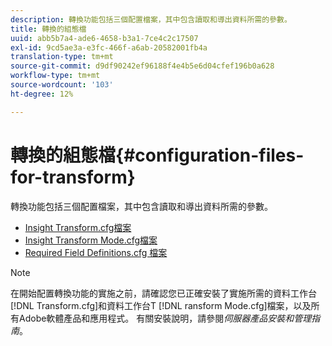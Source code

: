 ```yaml
---
description: 轉換功能包括三個配置檔案，其中包含讀取和導出資料所需的參數。
title: 轉換的組態檔
uuid: abb5b7a4-ade6-4658-b3a1-7ce4c2c17507
exl-id: 9cd5ae3a-e3fc-466f-a6ab-20582001fb4a
translation-type: tm+mt
source-git-commit: d9df90242ef96188f4e4b5e6d04cfef196b0a628
workflow-type: tm+mt
source-wordcount: '103'
ht-degree: 12%

---
```


# 轉換的組態檔{#configuration-files-for-transform}

轉換功能包括三個配置檔案，其中包含讀取和導出資料所需的參數。

* [Insight Transform.cfg檔案](../../../../home/c-dataset-const-proc/c-transf-func/c-config-files-transf/t-ins-transf-file/t-ins-transf-file.md#task-857fc535ccdb4c39b763179efa4b0f13)
* [Insight Transform Mode.cfg檔案](../../../../home/c-dataset-const-proc/c-transf-func/c-config-files-transf/t-transf-mode-file.md#task-816c4723c08541898cd3449474dee3df)
* [Required Field Definitions.cfg 檔案](../../../../home/c-dataset-const-proc/c-transf-func/c-config-files-transf/c-req-field-def-file.md#concept-3697c777c09049ccac0354962e7bb64c)

>[!NOTE]
>
>在開始配置轉換功能的實施之前，請確認您已正確安裝了實施所需的資料工作台[!DNL Transform.cfg]和資料工作台T [!DNL ransform Mode.cfg]檔案，以及所有Adobe軟體產品和應用程式。 有關安裝說明，請參閱&#x200B;*伺服器產品安裝和管理指南*。
